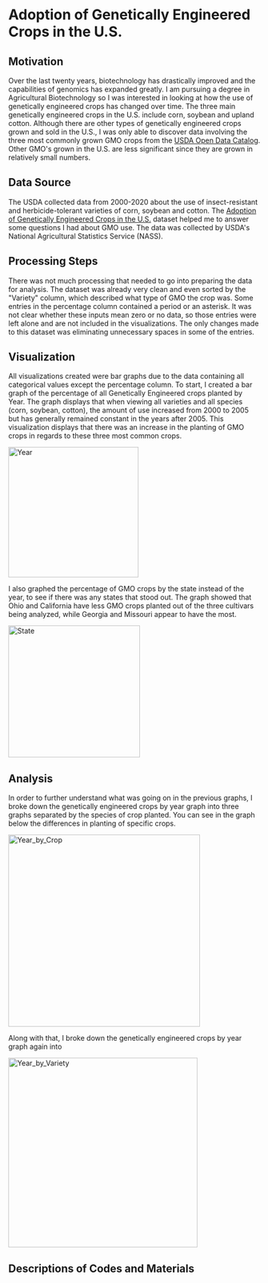 # Adoption of Genetically Engineered Crops in the U.S.

## Motivation
Over the last twenty years, biotechnology has drastically improved and the capabilities of genomics has expanded greatly. I am pursuing a degree in Agricultural Biotechnology so I was interested in looking at how the use of genetically engineered crops has changed over time. The three main genetically engineered crops in the U.S. include corn, soybean and upland cotton. Although there are other types of genetically engineered crops grown and sold in the U.S., I was only able to discover data involving the three most commonly grown GMO crops from the <a href="https://www.usda.gov/content/usda-open-data-catalog">USDA Open Data Catalog</a>.  Other GMO's grown in the U.S. are less significant since they are grown in relatively small numbers.

## Data Source
The USDA collected data from 2000-2020 about the use of insect-resistant and herbicide-tolerant varieties of corn, soybean and cotton. The <a href="https://www.ers.usda.gov/data-products/adoption-of-genetically-engineered-crops-in-the-us.aspx">Adoption of Genetically Engineered Crops in the U.S.</a> dataset helped me to answer some questions I had about GMO use.  The data was collected by USDA's National Agricultural Statistics Service (NASS).

## Processing Steps
There was not much processing that needed to go into preparing the data for analysis.  The dataset was already very clean and even sorted by the "Variety" column, which described what type of GMO the crop was.  Some entries in the percentage column contained a period or an asterisk.  It was not clear whether these inputs mean zero or no data, so those entries were left alone and are not included in the visualizations.  The only changes made to this dataset was eliminating unnecessary spaces in some of the entries.

## Visualization

All visualizations created were bar graphs due to the data containing all categorical values except the percentage column.  To start, I created a bar graph of the percentage of all Genetically Engineered crops planted by Year.  The graph displays that when viewing all varieties and all species (corn, soybean, cotton), the amount of use increased from 2000 to 2005 but has generally remained constant in the years after 2005.  This visualization displays that there was an increase in the planting of GMO crops in regards to these three most common crops.

<img width="260" alt="Year" src="https://user-images.githubusercontent.com/71746406/101296943-2f8bf900-37db-11eb-80c7-7cff5e13a110.png">

I also graphed the percentage of GMO crops by the state instead of the year, to see if there was any states that stood out.  The graph showed that Ohio and California have less GMO crops planted out of the three cultivars being analyzed, while Georgia and Missouri appear to have the most.

<img width="263" alt="State" src="https://user-images.githubusercontent.com/71746406/101296965-49c5d700-37db-11eb-9a2b-9512799358f4.png">

## Analysis

In order to further understand what was going on in the previous graphs, I broke down the genetically engineered crops by year graph into three graphs separated by the species of crop planted.  You can see in the graph below the differences in planting of specific crops.

<img width="383" alt="Year_by_Crop" src="https://user-images.githubusercontent.com/71746406/101296954-3a468e00-37db-11eb-8771-736aa610c273.png">

Along with that, I broke down the genetically engineered crops by year graph again into 

<img width="378" alt="Year_by_Variety" src="https://user-images.githubusercontent.com/71746406/101296958-403c6f00-37db-11eb-869a-4baef637d7a9.png">

## Descriptions of Codes and Materials
